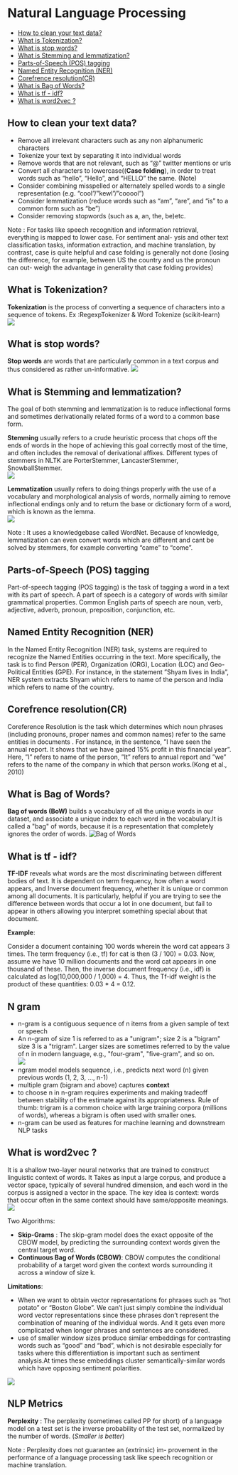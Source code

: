 # Natural Language Processing
* [How to clean your text data?](#a)
* [What is Tokenization?](#b)
* [What is stop words?](#c)
* [What is Stemming and lemmatization?](#d)
* [Parts-of-Speech (POS) tagging](#e)
* [Named Entity Recognition (NER)](#f)
* [Corefrence resolution(CR)](#g)
* [What is Bag of Words?](#h)
* [What is tf - idf?](#i)
* [What is word2vec ?](#k)


## How to clean your text data?  <a name="a"></br>

  - Remove all irrelevant characters such as any non alphanumeric characters
  - Tokenize your text by separating it into individual words
  - Remove words that are not relevant, such as “@” twitter mentions or urls
  - Convert all characters to lowercase((**Case folding**), in order to treat words such as “hello”, “Hello”, and “HELLO” the same. (Note)
  - Consider combining misspelled or alternately spelled words to a single representation (e.g. “cool”/”kewl”/”cooool”)
  - Consider lemmatization (reduce words such as “am”, “are”, and “is” to a common form such as “be”)
  - Consider removing stopwords (such as a, an, the, be)etc.

Note : For tasks like speech recognition and information retrieval, everything is mapped to lower case. For sentiment anal-
ysis and other text classification tasks, information extraction, and machine translation, by contrast, case is quite helpful and case folding is generally not done (losing the difference, for example, between US the country and us the pronoun can out-
weigh the advantage in generality that case folding provides)

## What is Tokenization?  <a name="b"></br>
 
**Tokenization** is the process of converting a sequence of characters into a sequence of tokens.
Ex :RegexpTokenizer & Word Tokenize (scikit-learn)</br>
![](https://github.com/theainerd/MLInterview/blob/master/images/Screenshot%20from%202018-10-04%2014-14-08.png)

## What is stop words?  <a name="c"></br>

**Stop words** are words that are particularly common in a text corpus and thus considered as rather un-informative.
![](https://github.com/theainerd/MLInterview/blob/master/images/Screenshot%20from%202018-10-04%2014-14-25.png)

## What is Stemming and lemmatization?  <a name="d"></br>

The goal of both stemming and lemmatization is to reduce inflectional forms and sometimes derivationally related forms of a word to a common base form.</br>

**Stemming** usually refers to a crude heuristic process that chops off the ends of words in the hope of achieving this goal correctly most of the time, and often includes the removal of derivational affixes. Different types of stemmers in NLTK are PorterStemmer, LancasterStemmer, SnowballStemmer.</br>
![](https://github.com/theainerd/MLInterview/blob/master/images/Screenshot%20from%202018-10-04%2014-14-52.png)

**Lemmatization** usually refers to doing things properly with the use of a vocabulary and morphological analysis of words, normally aiming to remove inflectional endings only and to return the base or dictionary form of a word, which is known as the lemma.</br>
![](https://github.com/theainerd/MLInterview/blob/master/images/Screenshot%20from%202018-10-04%2014-16-00.png)

Note : It uses a knowledgebase called WordNet. Because of knowledge, lemmatization can even convert words which are different and cant be solved by stemmers, for example converting “came” to “come”.

## Parts-of-Speech (POS) tagging  <a name="e"></br>

Part-of-speech tagging (POS tagging) is the task of tagging a word in a text with its part of speech. A part of speech is a category of words with similar grammatical properties. Common English parts of speech are noun, verb, adjective, adverb, pronoun, preposition, conjunction, etc. 

## Named Entity Recognition (NER) <a name="f"></br>

In the Named Entity Recognition (NER) task, systems are required to recognize the Named Entities occurring in the text. More specifically, the task is to find Person (PER), Organization (ORG), Location
(LOC) and Geo-Political Entities (GPE). For instance, in the statement ”Shyam lives in India”, NER system extracts Shyam which refers to name of the person and India which refers to name of the country.

## Corefrence resolution(CR)  <a name="g"></br>

Coreference Resolution is the task which determines which noun phrases (including pronouns,
proper names and common names) refer to the same entities in documents . For instance, in the sentence, ”I have seen the annual report. It shows that we have gained 15% profit in this financial year”. Here, ”I” refers to name of the person, ”It” refers to annual report and ”we” refers to the name of the company in which that person works.(Kong et al., 2010)

## What is Bag of Words?  <a name="h"></br>
**Bag of words (BoW)** builds a vocabulary of all the unique words in our dataset, and associate a unique index to each word in the vocabulary.It is called a "bag" of words, because it is a representation that completely ignores the order of words.
![Bag of Words](https://github.com/theainerd/MLInterview/blob/master/images/bag.jpg)

## What is tf - idf?  <a name="i"></br>
**TF-IDF** reveals what words are the most discriminating between different bodies of text. It is dependent on term frequency, how often a word appears, and Inverse document frequency, whether it is unique or common among all documents. It is particularly, helpful if you are trying to see the difference between words that occur a lot in one document, but fail to appear in others allowing you interpret something special about that document.

**Example**:

Consider a document containing 100 words wherein the word cat appears 3 times. The term frequency (i.e., tf) for cat is then (3 / 100) = 0.03. Now, assume we have 10 million documents and the word cat appears in one thousand of these. Then, the inverse document frequency (i.e., idf) is calculated as log(10,000,000 / 1,000) = 4. Thus, the Tf-idf weight is the product of these quantities: 0.03 * 4 = 0.12.

## N gram  <a name="j"></br>

* n-gram is a contiguous sequence of n items from a given sample of text or speech
* An n-gram of size 1 is referred to as a "unigram"; size 2 is a "bigram" size 3 is a "trigram". Larger sizes are sometimes referred to by the value of n in modern language, e.g., "four-gram", "five-gram", and so on.</br>
![](https://github.com/theainerd/MLInterview/blob/master/images/Screenshot%20from%202018-10-04%2014-17-53.png)
* ngram model models sequence, i.e., predicts next word (n) given previous words (1, 2, 3, ..., n-1)
* multiple gram (bigram and above) captures **context**
* to choose n in n-gram requires experiments and making tradeoff between stability of the estimate against its appropriateness. Rule of thumb: trigram is a common choice with large training corpora (millions of words), whereas a bigram is often used with smaller ones.
* n-gram can be used as features for machine learning and downstream NLP tasks

## What is word2vec ?  <a name="k"></br>

It is a shallow two-layer neural networks that are trained to construct linguistic context of words.
It Takes as input a large corpus, and produce a vector space, typically of several hundred dimension, and each word in the corpus is assigned a vector in the space.
The key idea is context: words that occur often in the same context should have same/opposite meanings.
![](https://github.com/theainerd/MLInterview/blob/master/images/WordEmbeddings.png)

Two Algorithms:
* **Skip-Grams** : The skip-gram model does the exact opposite of the CBOW model, by predicting the surrounding context words
given the central target word.
* **Continuous Bag of Words (CBOW)**: CBOW computes the conditional probability of a target word given the context words surrounding it across a window of size k.

**Limitations**:

* When we want to obtain vector representations for phrases such as “hot potato” or “Boston Globe”. We can’t just simply combine the individual word vector representations since these phrases don’t represent the combination of meaning of the individual words. And it gets even more complicated when longer phrases and sentences are considered.
* use of smaller window sizes produce similar embeddings for contrasting words such as “good” and “bad”, which is not desirable especially for tasks where this differentiation is important such as sentiment analysis.At times these embeddings cluster semantically-similar words which have opposing sentiment polarities.



![](https://github.com/theainerd/MLInterview/blob/master/images/CBOW.png)

## NLP Metrics

**Perplexity** : The perplexity (sometimes called PP for short)
of a language model on a test set is the inverse probability of the test set, normalized
by the number of words. (*Smaller is better*)

Note : Perplexity does not guarantee an (extrinsic) im-
provement in the performance of a language processing task like speech recognition
or machine translation.


